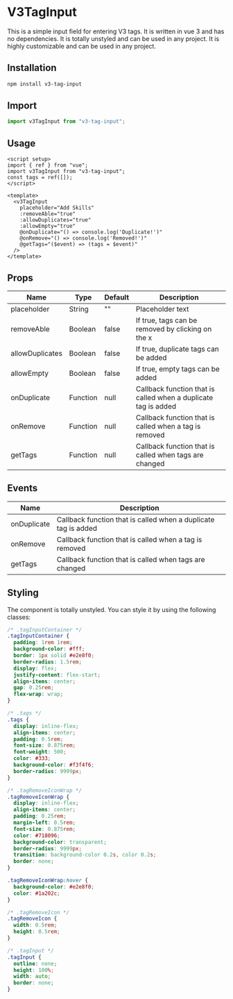 # V3TagInput

This is a simple input field for entering V3 tags. It is written in vue 3 and has no dependencies. It is totally unstyled and can be used in any project. It is highly customizable and can be used in any project.

## Installation

```bash
npm install v3-tag-input
```

## Import

```javascript
import v3TagInput from "v3-tag-input";
```

## Usage

```vue
<script setup>
import { ref } from "vue";
import v3TagInput from "v3-tag-input";
const tags = ref([]);
</script>

<template>
  <v3TagInput
    placeholder="Add Skills"
    :removeAble="true"
    :allowDuplicates="true"
    :allowEmpty="true"
    @onDuplicate="() => console.log('Duplicate!')"
    @onRemove="() => console.log('Removed!')"
    @getTags="($event) => (tags = $event)"
  />
</template>
```

## Props

| Name            | Type     | Default | Description                                                    |
| --------------- | -------- | ------- | -------------------------------------------------------------- |
| placeholder     | String   | ""      | Placeholder text                                               |
| removeAble      | Boolean  | false   | If true, tags can be removed by clicking on the x              |
| allowDuplicates | Boolean  | false   | If true, duplicate tags can be added                           |
| allowEmpty      | Boolean  | false   | If true, empty tags can be added                               |
| onDuplicate     | Function | null    | Callback function that is called when a duplicate tag is added |
| onRemove        | Function | null    | Callback function that is called when a tag is removed         |
| getTags         | Function | null    | Callback function that is called when tags are changed         |

## Events

| Name        | Description                                                    |
| ----------- | -------------------------------------------------------------- |
| onDuplicate | Callback function that is called when a duplicate tag is added |
| onRemove    | Callback function that is called when a tag is removed         |
| getTags     | Callback function that is called when tags are changed         |

## Styling

The component is totally unstyled. You can style it by using the following classes:

```css
/* .tagInputContainer */
.tagInputContainer {
  padding: 1rem 1rem;
  background-color: #fff;
  border: 1px solid #e2e8f0;
  border-radius: 1.5rem;
  display: flex;
  justify-content: flex-start;
  align-items: center;
  gap: 0.25rem;
  flex-wrap: wrap;
}

/* .tags */
.tags {
  display: inline-flex;
  align-items: center;
  padding: 0.5rem;
  font-size: 0.875rem;
  font-weight: 500;
  color: #333;
  background-color: #f3f4f6;
  border-radius: 9999px;
}

/* .tagRemoveIconWrap */
.tagRemoveIconWrap {
  display: inline-flex;
  align-items: center;
  padding: 0.25rem;
  margin-left: 0.5rem;
  font-size: 0.875rem;
  color: #718096;
  background-color: transparent;
  border-radius: 9999px;
  transition: background-color 0.2s, color 0.2s;
  border: none;
}

.tagRemoveIconWrap:hover {
  background-color: #e2e8f0;
  color: #1a202c;
}

/* .tagRemoveIcon */
.tagRemoveIcon {
  width: 0.5rem;
  height: 0.5rem;
}

/* .tagInput */
.tagInput {
  outline: none;
  height: 100%;
  width: auto;
  border: none;
}
```

